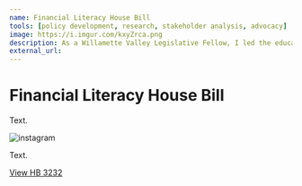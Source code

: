 ```yaml
---
name: Financial Literacy House Bill
tools: [policy development, research, stakeholder analysis, advocacy]
image: https://i.imgur.com/kxyZrca.png
description: As a Willamette Valley Legislative Fellow, I led the education policy group in developing a financial literacy policy concept, which resulted in our idea becoming an Oregon house bill during the 2021 session.
external_url: 
---
```


# Financial Literacy House Bill

Text.


![instagram](https://i.imgur.com/kxyZrca.png)


Text.


<p class="text-center">

<a class="btn btn-outline-primary" href="https://olis.oregonlegislature.gov/liz/2021R1/Measures/Overview/HB3232" target="_blank" role="button">View HB 3232</a> 
  
</p>
